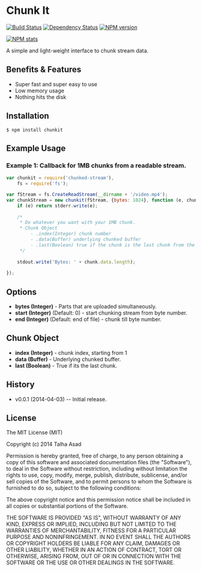 # Chunk It

[![Build Status](https://travis-ci.org/mindblaze/chunked-stream.png?branch=master)](https://travis-ci.org/mindblaze/chunked-stream)
[![Dependency Status](https://www.versioneye.com/user/projects/5323a411ec13758e7d000109/badge.png)](https://www.versioneye.com/user/projects/5323a411ec13758e7d000109)
[![NPM version](https://badge.fury.io/js/chunked-stream.png)](http://badge.fury.io/js/chunked-stream)

[![NPM stats](https://nodei.co/npm/chunked-stream.png?downloads=true)](https://www.npmjs.org/package/chunked-stream)

A simple and light-weight interface to chunk stream data.


## Benefits & Features
* Super fast and super easy to use
* Low memory usage
* Nothing hits the disk


## Installation

```
$ npm install chunkit
```


## Example Usage


### Example 1: Callback for 1MB chunks from a readable stream.

```js
var chunkit = require('chunked-stream'),
    fs = require('fs');

var fStream = fs.CreateReadStream(__dirname + '/video.mp4');
var chunkStream = new chunkit(fStream, {bytes: 1024}, function (e, chunk) {
	if (e) return stderr.write(e);
	
	/*
	 * Do whatever you want with your 1MB chunk.
	 * Chunk Object
	 	 - .index(Integer) chunk number
	 	 - .data(Buffer) underlying chunked buffer
	 	 - .last(Boolean) true if the chunk is the last chunk from the stream.
	 */
	 
	stdout.write('Bytes: ' + chunk.data.length);
	
});

```

## Options

* **bytes (Integer)** - Parts that are uploaded simultaneously.
* **start (Integer)** (Default: 0) - start chunking stream from byte number.
* **end (Integer)** (Default: end of file) - chunk till byte number.


## Chunk Object

* **index (Integer)** - chunk index, starting from 1
* **data (Buffer)** - Underlying chunked buffer.
* **last (Boolean)** - True if its the last chunk.


## History

* v0.0.1 (2014-04-03) -- Initial release.


## License

The MIT License (MIT)

Copyright (c) 2014 Talha Asad

Permission is hereby granted, free of charge, to any person obtaining a copy
of this software and associated documentation files (the "Software"), to deal
in the Software without restriction, including without limitation the rights
to use, copy, modify, merge, publish, distribute, sublicense, and/or sell
copies of the Software, and to permit persons to whom the Software is
furnished to do so, subject to the following conditions:

The above copyright notice and this permission notice shall be included in all
copies or substantial portions of the Software.

THE SOFTWARE IS PROVIDED "AS IS", WITHOUT WARRANTY OF ANY KIND, EXPRESS OR
IMPLIED, INCLUDING BUT NOT LIMITED TO THE WARRANTIES OF MERCHANTABILITY,
FITNESS FOR A PARTICULAR PURPOSE AND NONINFRINGEMENT. IN NO EVENT SHALL THE
AUTHORS OR COPYRIGHT HOLDERS BE LIABLE FOR ANY CLAIM, DAMAGES OR OTHER
LIABILITY, WHETHER IN AN ACTION OF CONTRACT, TORT OR OTHERWISE, ARISING FROM,
OUT OF OR IN CONNECTION WITH THE SOFTWARE OR THE USE OR OTHER DEALINGS IN THE
SOFTWARE.